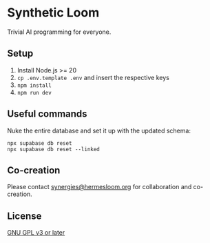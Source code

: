 # Synthetic Loom

Trivial AI programming for everyone.

## Setup

1. Install Node.js >= 20
2. `cp .env.template .env` and insert the respective keys
3. `npm install`
4. `npm run dev`

## Useful commands

Nuke the entire database and set it up with the updated schema:

```
npx supabase db reset
npx supabase db reset --linked
```

## Co-creation

Please contact synergies@hermesloom.org for collaboration and co-creation.

## License

[GNU GPL v3 or later](https://spdx.org/licenses/GPL-3.0-or-later.html)
